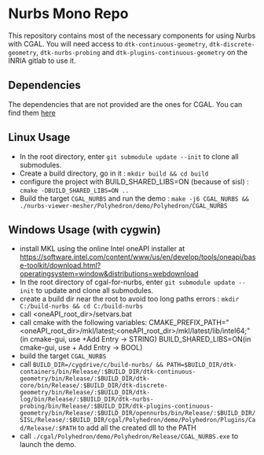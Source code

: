 # Nurbs Mono Repo
This repository contains most of the necessary components for using Nurbs with CGAL. You will need access to 
`dtk-continuous-geometry`, `dtk-discrete-geometry`, `dtk-nurbs-probing` and `dtk-plugins-continuous-geometry` on the INRIA gitlab to use it.
## Dependencies
The dependencies that are not provided are the ones for CGAL. You can find them [here](https://doc.cgal.org/latest/Manual/thirdparty.html)
 
## Linux Usage

 - In the root directory, enter `git submodule update --init` to clone all submodules.
 - Create a build directory, go in it : `mkdir build && cd build`
 - configure the project with BUILD_SHARED_LIBS=ON (because of sisl) : `cmake -DBUILD_SHARED_LIBS=ON ..`
 - Build the target `CGAL_NURBS` and run the demo : `make -j6 CGAL_NURBS && ./nurbs-viewer-mesher/Polyhedron/demo/Polyhedron/CGAL_NURBS`

## Windows Usage (with cygwin)
 - install MKL using the online Intel oneAPI installer at https://software.intel.com/content/www/us/en/develop/tools/oneapi/base-toolkit/download.html?operatingsystem=window&distributions=webdownload
 - In the root directory of cgal-for-nurbs, enter `git submodule update --init` to update and clone all submodules.
 - create a build dir near the root to avoid too long paths errors : `mkdir C:/build-nurbs && cd C:/build-nurbs`
 - call <oneAPI_root_dir>/setvars.bat
 - call cmake with the following variables:
    CMAKE_PREFIX_PATH="<oneAPI_root_dir>/mkl/latest;<oneAPI_root_dir>/mkl/latest/lib/intel64;"(in cmake-gui, use +Add Entry -> STRING)
    BUILD_SHARED_LIBS=ON(in cmake-gui, use + Add Entry -> BOOL)
 - build the target `CGAL_NURBS`
 - call `BUILD_DIR=/cygdrive/c/build-nurbs/ && PATH=$BUILD_DIR/dtk-containers/bin/Release/:$BUILD_DIR/dtk-continuous-geometry/bin/Release/:$BUILD_DIR/dtk-core/bin/Release/:$BUILD_DIR/dtk-discrete-geometry/bin/Release/:$BUILD_DIR/dtk-log/bin/Release/:$BUILD_DIR/dtk-nurbs-probing/bin/Release/:$BUILD_DIR/dtk-plugins-continuous-geometry/bin/Release/:$BUILD_DIR/opennurbs/bin/Release/:$BUILD_DIR/SISL/Release/:$BUILD_DIR/cgal/Polyhedron/demo/Polyhedron/Plugins/Cad/Release/:$PATH`  to add all the created dll to the PATH
 - call `./cgal/Polyhedron/demo/Polyhedron/Release/CGAL_NURBS.exe` to launch the demo.
